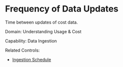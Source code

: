 # Frequency of Data Updates

Time between updates of cost data.

Domain: Understanding Usage & Cost

Capability: Data Ingestion

Related Controls:
- [Ingestion Schedule](#ingestion-schedule)
